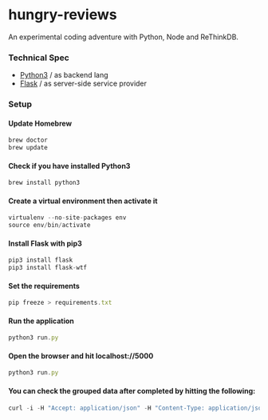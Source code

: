 # hungry-reviews
An experimental coding adventure with Python, Node and ReThinkDB. 

### Technical Spec
* [Python3](www.python.org) / as backend lang
* [Flask](flask.pocoo.org) / as server-side service provider

### Setup

#### Update Homebrew

```javascript
brew doctor
brew update
```

#### Check if you have installed Python3

```javascript
brew install python3
```

#### Create a virtual environment then activate it

```javascript
virtualenv --no-site-packages env
source env/bin/activate
```

#### Install Flask with pip3

```javascript
pip3 install flask
pip3 install flask-wtf
```

#### Set the requirements

```javascript
pip freeze > requirements.txt
```

#### Run the application

```javascript
python3 run.py
```

#### Open the browser and hit localhost://5000

```javascript
python3 run.py
```

#### You can check the grouped data after completed by hitting the following:

```javascript
curl -i -H "Accept: application/json" -H "Content-Type: application/json" -X GET http://localhost:5000/api/v.0/reviews
```

